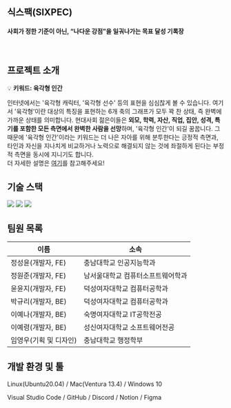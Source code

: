 ## 식스팩(SIXPEC)
#### 사회가 정한 기준이 아닌, “나다운 강점”을 일궈나가는 목표 달성 기록장

<br/>

## 프로젝트 소개

💡 **키워드: 육각형 인간**

인터넷에서는 '육각형 캐릭터, '육각형 선수' 등의 표현을 심심찮게 볼 수 있습니다. 여기서 '육각형'이란 대상의 특징을 표현하는 6개 축의 그래프가 모두 꽉 찬 상태, 즉 완벽에 가까운 상태를 의미합니다. 현대사회 젊은이들은 **외모, 학력, 자산, 직업, 집안, 성격, 특기를 포함한 모든 측면에서 완벽한 사람을 선망**하며, '육각형 인간'이 되길 꿈꿉니다. 그 때문에 '육각형 인간'이라는 키워드는 더 나은 자아를 위해 분투한다는 긍정적 측면과, 타인과 자신을 지나치게 비교하거나 노력으로 해결되지 않는 것에 좌절하게 된다는 부정적 측면을 동시에 지니기도 합니다.<br/> 
더 자세한 설명은 [여기](https://github.com/likelion12th-trendition/likelion12th-trendition-Back/files/14405109/default.pdf)를 참고해주세요!
<br/> 

## 기술 스택
<img src="https://img.shields.io/badge/react-61DAFB?style=for-the-badge&logo=react&logoColor=white"> <img src="https://img.shields.io/badge/django-092E20?style=for-the-badge&logo=django&logoColor=white"> 
<img src="https://img.shields.io/badge/amazon ec2-FF9900?style=for-the-badge&logo=amazonec2&logoColor=white">

## 팀원 목록

| 이름 | 소속 |
| --- | --- |
| 정성윤(개발자, FE) | 충남대학교 인공지능학과 | 
| 정원준(개발자, FE) | 남서울대학교 컴퓨터소프트웨어학과 | 
| 윤윤지(개발자, FE) | 덕성여자대학교 컴퓨터공학과 |  
| 박규리(개발자, BE) | 덕성여자대학교 컴퓨터공학과 | 
| 이예나(개발자, BE) | 숙명여자대학교 IT공학전공 |
| 이예령(개발자, BE) | 성신여자대학교 소프트웨어전공 |
| 임영우(기획 및 디자인) | 충남대학교 행정학부 |

## 개발 환경 및 툴
Linux(Ubuntu20.04) / Mac(Ventura 13.4) / Windows 10

Visual Studio Code / GitHub / Discord / Notion / Figma
